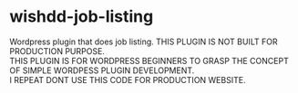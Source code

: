 # wishdd-job-listing
Wordpress plugin that does job listing. THIS PLUGIN IS NOT BUILT FOR PRODUCTION PURPOSE. <br />
THIS PLUGIN IS FOR WORDPRESS BEGINNERS TO GRASP THE CONCEPT OF SIMPLE WORDPESS PLUGIN DEVELOPMENT. <br />
I REPEAT DONT USE THIS CODE FOR PRODUCTION WEBSITE.
